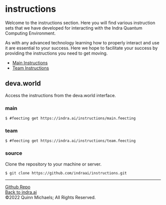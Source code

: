 # instructions

Welcome to the instructions section. Here you will find various instruction sets that we have developed for interacting with the Indra Quantum Computing  Environment.

As with any advanced technology learning how to properly interact and use it are essential to your success. Here we hope to facilitate your success by providing the instructions you need to get moving.

- [Main Instructions](https://github.com/indraai/instructions/blob/main/main.feecting)
- [Team Instructions](https://github.com/indraai/instructions/blob/main/team.feecting)

## deva.world
Access the instructions from the deva.world interface.  

### main
`$ #feecting get https://indra.ai/instructions/main.feecting`  

### team
`$ #feecting get https://indra.ai/instructions/team.feecting`

### source
Clone the repository to your machine or server.  

`$ git clone https://github.com/indraai/instructions.git`


---

[Github Repo](https://github.com/indraai/instructions)  
[Back to indra.ai](https://indra.ai)  
&copy;2022 Quinn Michaels; All Rights Reserved.

